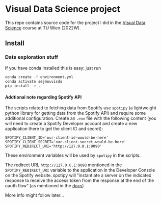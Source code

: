 # Visual Data Science project
This repo contains source code for the project I did in the [Visual Data Science](https://tiss.tuwien.ac.at/course/courseDetails.xhtml?dswid=9736&dsrid=772&courseNr=186868&semester=2022W) course at TU Wien (2022W).

## Install

### Data exploration stuff
If you have conda installed this is easy: just run

```bash
conda create -f environment.yml
conda activate sejmouvisds
pip install -e .
```

#### Addtional note regarding Spotify API
The scripts related to fetching data from Spotify use `spotipy` (a lightweight python library for getting data from the Spotify API) and require some additional configuration. Create an `.env` file with the following content (you will need to create a Spotify Developer account and create a new application there to get the client ID and secret):
```
SPOTIPY_CLIENT_ID='our-client-id-would-be-here'
SPOTIPY_CLIENT_SECRET='our-client-secret-would-be-here'
SPOTIPY_REDIRECT_URI='http://127.0.0.1:9090'
```
These environment variables will be used by `spotipy` in the scripts.

The redirect URL `http://127.0.0.1:9090` mentioned in the `SPOTIPY_REDIRECT_URI` variable to the application in the Developer Console on the Spotify website. spotipy will "instantiate a server on the indicated response to receive the access token from the response at the end of the oauth flow" (as mentioned in the [docs](https://spotipy.readthedocs.io/en/2.21.0/#redirect-uri))

More info might follow later...